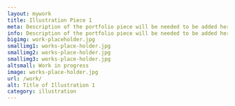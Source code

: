 ```yaml
---
layout: mywork
title: Illustration Piece 1
meta: Description of the portfolio piece will be needed to be added here to match the current page content.
info: Description of the portfolio piece will be needed to be added here to match the current page content.
bigimg: work-placeholder.jpg
smallimg1: works-place-holder.jpg
smallimg2: works-place-holder.jpg
smallimg3: works-place-holder.jpg
altsmall: Work in progress
image: works-place-holder.jpg
url: /work/
alt: Title of Illustration 1
category: illustration
---
```

